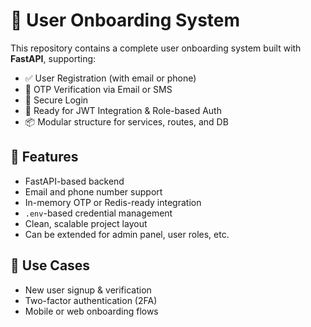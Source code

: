 # 🛂 User Onboarding System

This repository contains a complete user onboarding system built with **FastAPI**, supporting:

- ✅ User Registration (with email or phone)
- 🔐 OTP Verification via Email or SMS
- 🔑 Secure Login
- 🚀 Ready for JWT Integration & Role-based Auth
- 📦 Modular structure for services, routes, and DB

## 📌 Features

- FastAPI-based backend
- Email and phone number support
- In-memory OTP or Redis-ready integration
- `.env`-based credential management
- Clean, scalable project layout
- Can be extended for admin panel, user roles, etc.

## 🚧 Use Cases

- New user signup & verification
- Two-factor authentication (2FA)
- Mobile or web onboarding flows
